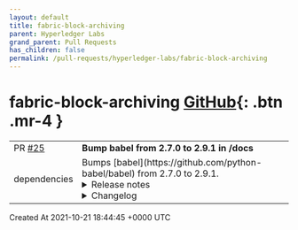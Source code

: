```yaml
---
layout: default
title: fabric-block-archiving
parent: Hyperledger Labs
grand_parent: Pull Requests
has_children: false
permalink: /pull-requests/hyperledger-labs/fabric-block-archiving
---
```


# fabric-block-archiving <span class="fs-3 right-align">[GitHub](https://github.com/hyperledger-labs/fabric-block-archiving){: .btn .mr-4 }</span>


<div>
    <table>
        <tr>
            <td>
                PR <a href="https://github.com/hyperledger-labs/fabric-block-archiving/pull/25" class=".btn">#25</a>
            </td>
            <td>
                <b>
                    Bump babel from 2.7.0 to 2.9.1 in /docs
                </b>
            </td>
        </tr>
        <tr>
            <td>
                <span class="chip">dependencies</span>
            </td>
            <td>
                Bumps [babel](https://github.com/python-babel/babel) from 2.7.0 to 2.9.1.
<details>
<summary>Release notes</summary>
<p><em>Sourced from <a href="https://github.com/python-babel/babel/releases">babel's releases</a>.</em></p>
<blockquote>
<h2>Version 2.9.1</h2>
<h1>Bugfixes</h1>
<ul>
<li>The internal locale-data loading functions now validate the name of the locale file to be loaded and only allow files within Babel's data directory.  Thank you to Chris Lyne of Tenable, Inc. for discovering the issue!</li>
</ul>
<h2>Version 2.9.0</h2>
<h1>Upcoming version support changes</h1>
<ul>
<li>This version, Babel 2.9, is the last version of Babel to support Python 2.7, Python 3.4, and Python 3.5.</li>
</ul>
<h1>Improvements</h1>
<ul>
<li>CLDR: Use CLDR 37 – Aarni Koskela (<a href="https://github-redirect.dependabot.com/python-babel/babel/issues/734">#734</a>)</li>
<li>Dates: Handle ZoneInfo objects in get_timezone_location, get_timezone_name - Alessio Bogon (<a href="https://github-redirect.dependabot.com/python-babel/babel/issues/741">#741</a>)</li>
<li>Numbers: Add group_separator feature in number formatting - Abdullah Javed Nesar (<a href="https://github-redirect.dependabot.com/python-babel/babel/issues/726">#726</a>)</li>
</ul>
<h1>Bugfixes</h1>
<ul>
<li>Dates: Correct default Format().timedelta format to 'long' to mute deprecation warnings – Aarni Koskela</li>
<li>Import: Simplify iteration code in &quot;import_cldr.py&quot; – Felix Schwarz</li>
<li>Import: Stop using deprecated ElementTree methods &quot;getchildren()&quot; and &quot;getiterator()&quot; – Felix Schwarz</li>
<li>Messages: Fix unicode printing error on Python 2 without TTY. – Niklas Hambüchen</li>
<li>Messages: Introduce invariant that _invalid_pofile() takes unicode line. – Niklas Hambüchen</li>
<li>Tests: fix tests when using Python 3.9 – Felix Schwarz</li>
<li>Tests: Remove deprecated 'sudo: false' from Travis configuration – Jon Dufresne</li>
<li>Tests: Support Py.test 6.x – Aarni Koskela</li>
<li>Utilities: LazyProxy: Handle AttributeError in specified func – Nikiforov Konstantin (<a href="https://github-redirect.dependabot.com/python-babel/babel/issues/724">#724</a>)</li>
<li>Utilities: Replace usage of parser.suite with ast.parse – Miro Hrončok</li>
</ul>
<h1>Documentation</h1>
<ul>
<li>Update parse_number comments – Brad Martin (<a href="https://github-redirect.dependabot.com/python-babel/babel/issues/708">#708</a>)</li>
<li>Add <strong>iter</strong> to Catalog documentation – <a href="https://github.com/CyanNani123"><code>@​CyanNani123</code></a></li>
</ul>
<h2>Version 2.8.1</h2>
<p>This patch version only differs from 2.8.0 in that it backports in <a href="https://github-redirect.dependabot.com/python-babel/babel/issues/752">#752</a>.</p>
<h2>Version 2.8.0</h2>
<h1>Improvements</h1>
<ul>
<li>CLDR: Upgrade to CLDR 36.0 - Aarni Koskela (<a href="https://github-redirect.dependabot.com/python-babel/babel/issues/679">#679</a>)</li>
<li>Messages: Don't even open files with the &quot;ignore&quot; extraction method - <a href="https://github.com/sebleblanc"><code>@​sebleblanc</code></a> (<a href="https://github-redirect.dependabot.com/python-babel/babel/issues/678">#678</a>)</li>
</ul>
<h1>Bugfixes</h1>
<ul>
<li>Numbers: Fix formatting very small decimals when quantization is disabled - Lev Lybin, <a href="https://github.com/miluChen"><code>@​miluChen</code></a> (<a href="https://github-redirect.dependabot.com/python-babel/babel/issues/662">#662</a>)</li>
<li>Messages: Attempt to sort all messages – Mario Frasca (<a href="https://github-redirect.dependabot.com/python-babel/babel/issues/651">#651</a>, <a href="https://github-redirect.dependabot.com/python-babel/babel/issues/606">#606</a>)</li>
</ul>
<h1>Docs</h1>
<!-- raw HTML omitted -->
</blockquote>
<p>... (truncated)</p>
</details>
<details>
<summary>Changelog</summary>
<p><em>Sourced from <a href="https://github.com/python-babel/babel/blob/master/CHANGES">babel's changelog</a>.</em></p>
<blockquote>
<h2>Version 2.9.1</h2>
<p>Bugfixes</p>
<pre><code>
* The internal locale-data loading functions now validate the name of the locale file to be loaded and only
  allow files within Babel's data directory.  Thank you to Chris Lyne of Tenable, Inc. for discovering the issue!
<h2>Version 2.9.0</h2>
<p>Upcoming version support changes
</code></pre></p>
<ul>
<li>This version, Babel 2.9, is the last version of Babel to support Python 2.7, Python 3.4, and Python 3.5.</li>
</ul>
<p>Improvements</p>
<pre><code>
* CLDR: Use CLDR 37 – Aarni Koskela ([#734](https://github.com/python-babel/babel/issues/734))
* Dates: Handle ZoneInfo objects in get_timezone_location, get_timezone_name - Alessio Bogon ([#741](https://github.com/python-babel/babel/issues/741))
* Numbers: Add group_separator feature in number formatting - Abdullah Javed Nesar ([#726](https://github.com/python-babel/babel/issues/726))
<p>Bugfixes</p>
<pre><code>
* Dates: Correct default Format().timedelta format to 'long' to mute deprecation warnings – Aarni Koskela
* Import: Simplify iteration code in &amp;quot;import_cldr.py&amp;quot; – Felix Schwarz
* Import: Stop using deprecated ElementTree methods &amp;quot;getchildren()&amp;quot; and &amp;quot;getiterator()&amp;quot; – Felix Schwarz
* Messages: Fix unicode printing error on Python 2 without TTY. – Niklas Hambüchen
* Messages: Introduce invariant that _invalid_pofile() takes unicode line. – Niklas Hambüchen
* Tests: fix tests when using Python 3.9 – Felix Schwarz
* Tests: Remove deprecated 'sudo: false' from Travis configuration – Jon Dufresne
* Tests: Support Py.test 6.x – Aarni Koskela
* Utilities: LazyProxy: Handle AttributeError in specified func – Nikiforov Konstantin ([#724](https://github.com/python-babel/babel/issues/724))
* Utilities: Replace usage of parser.suite with ast.parse – Miro Hrončok

Documentation
&lt;/code&gt;&lt;/pre&gt;
&lt;ul&gt;
&lt;li&gt;Update parse_number comments – Brad Martin (&lt;a href=&quot;https://github-redirect.dependabot.com/python-babel/babel/issues/708&quot;&gt;#708&lt;/a&gt;)&lt;/li&gt;
&lt;li&gt;Add &lt;strong&gt;iter&lt;/strong&gt; to Catalog documentation – &lt;a href=&quot;https://github.com/CyanNani123&quot;&gt;&lt;code&gt;@​CyanNani123&lt;/code&gt;&lt;/a&gt;&lt;/li&gt;
&lt;/ul&gt;
&lt;h2&gt;Version 2.8.1&lt;/h2&gt;
&lt;p&gt;This is solely a patch release to make running tests on Py.test 6+ possible.&lt;/p&gt;
&lt;p&gt;Bugfixes&lt;/p&gt;
&lt;!-- raw HTML omitted --&gt;
&lt;/blockquote&gt;
&lt;p&gt;... (truncated)&lt;/p&gt;
&lt;/details&gt;
&lt;details&gt;
&lt;summary&gt;Commits&lt;/summary&gt;

&lt;ul&gt;
&lt;li&gt;&lt;a href=&quot;https://github.com/python-babel/babel/commit/a99fa2474c808b51ebdabea18db871e389751559&quot;&gt;&lt;code&gt;a99fa24&lt;/code&gt;&lt;/a&gt; Use 2.9.0's setup.py for 2.9.1&lt;/li&gt;
&lt;li&gt;&lt;a href=&quot;https://github.com/python-babel/babel/commit/60b33e083801109277cb068105251e76d0b7c14e&quot;&gt;&lt;code&gt;60b33e0&lt;/code&gt;&lt;/a&gt; Become 2.9.1&lt;/li&gt;
&lt;li&gt;&lt;a href=&quot;https://github.com/python-babel/babel/commit/412015ef642bfcc0d8ba8f4d05cdbb6aac98d9b3&quot;&gt;&lt;code&gt;412015e&lt;/code&gt;&lt;/a&gt; Merge pull request &lt;a href=&quot;https://github-redirect.dependabot.com/python-babel/babel/issues/782&quot;&gt;#782&lt;/a&gt; from python-babel/locale-basename&lt;/li&gt;
&lt;li&gt;&lt;a href=&quot;https://github.com/python-babel/babel/commit/5caf717ceca4bd235552362b4fbff88983c75d8c&quot;&gt;&lt;code&gt;5caf717&lt;/code&gt;&lt;/a&gt; Disallow special filenames on Windows&lt;/li&gt;
&lt;li&gt;&lt;a href=&quot;https://github.com/python-babel/babel/commit/3a700b5b8b53606fd98ef8294a56f9510f7290f8&quot;&gt;&lt;code&gt;3a700b5&lt;/code&gt;&lt;/a&gt; Run locale identifiers through &lt;code&gt;os.path.basename()&lt;/code&gt;&lt;/li&gt;
&lt;li&gt;&lt;a href=&quot;https://github.com/python-babel/babel/commit/5afe2b2f11dcdd6090c00231d342c2e9cd1bdaab&quot;&gt;&lt;code&gt;5afe2b2&lt;/code&gt;&lt;/a&gt; Merge pull request &lt;a href=&quot;https://github-redirect.dependabot.com/python-babel/babel/issues/754&quot;&gt;#754&lt;/a&gt; from python-babel/github-ci&lt;/li&gt;
&lt;li&gt;&lt;a href=&quot;https://github.com/python-babel/babel/commit/58de8342f865df88697a4a166191e880e3c84d82&quot;&gt;&lt;code&gt;58de834&lt;/code&gt;&lt;/a&gt; Replace Travis + Appveyor with GitHub Actions (WIP)&lt;/li&gt;
&lt;li&gt;&lt;a href=&quot;https://github.com/python-babel/babel/commit/d1bbc08e845d03d8e1f0dfa0e04983d755f39cb5&quot;&gt;&lt;code&gt;d1bbc08&lt;/code&gt;&lt;/a&gt; import_cldr: use logging; add -q option&lt;/li&gt;
&lt;li&gt;&lt;a href=&quot;https://github.com/python-babel/babel/commit/156b7fb9f377ccf58c71cf01dc69fb10c7b69314&quot;&gt;&lt;code&gt;156b7fb&lt;/code&gt;&lt;/a&gt; Quiesce CLDR download progress bar if requested (or not a TTY)&lt;/li&gt;
&lt;li&gt;&lt;a href=&quot;https://github.com/python-babel/babel/commit/613dc1700f91c3d40b081948c0dd6023d8ece057&quot;&gt;&lt;code&gt;613dc17&lt;/code&gt;&lt;/a&gt; Make the import warnings about unsupported number systems less verbose&lt;/li&gt;
&lt;li&gt;Additional commits viewable in &lt;a href=&quot;https://github.com/python-babel/babel/compare/v2.7.0...v2.9.1&quot;&gt;compare view&lt;/a&gt;&lt;/li&gt;
&lt;/ul&gt;
&lt;/details&gt;

&lt;br /&gt;
</code></pre>


[![Dependabot compatibility score](https://dependabot-badges.githubapp.com/badges/compatibility_score?dependency-name=babel&package-manager=pip&previous-version=2.7.0&new-version=2.9.1)](https://docs.github.com/en/github/managing-security-vulnerabilities/about-dependabot-security-updates#about-compatibility-scores)

Dependabot will resolve any conflicts with this PR as long as you don't alter it yourself. You can also trigger a rebase manually by commenting `@dependabot rebase`.

[//]: # (dependabot-automerge-start)
[//]: # (dependabot-automerge-end)

---

<details>
<summary>Dependabot commands and options</summary>
<br />

You can trigger Dependabot actions by commenting on this PR:
- `@dependabot rebase` will rebase this PR
- `@dependabot recreate` will recreate this PR, overwriting any edits that have been made to it
- `@dependabot merge` will merge this PR after your CI passes on it
- `@dependabot squash and merge` will squash and merge this PR after your CI passes on it
- `@dependabot cancel merge` will cancel a previously requested merge and block automerging
- `@dependabot reopen` will reopen this PR if it is closed
- `@dependabot close` will close this PR and stop Dependabot recreating it. You can achieve the same result by closing it manually
- `@dependabot ignore this major version` will close this PR and stop Dependabot creating any more for this major version (unless you reopen the PR or upgrade to it yourself)
- `@dependabot ignore this minor version` will close this PR and stop Dependabot creating any more for this minor version (unless you reopen the PR or upgrade to it yourself)
- `@dependabot ignore this dependency` will close this PR and stop Dependabot creating any more for this dependency (unless you reopen the PR or upgrade to it yourself)
- `@dependabot use these labels` will set the current labels as the default for future PRs for this repo and language
- `@dependabot use these reviewers` will set the current reviewers as the default for future PRs for this repo and language
- `@dependabot use these assignees` will set the current assignees as the default for future PRs for this repo and language
- `@dependabot use this milestone` will set the current milestone as the default for future PRs for this repo and language

You can disable automated security fix PRs for this repo from the [Security Alerts page](https://github.com/hyperledger-labs/fabric-block-archiving/network/alerts).

</details>
            </td>
        </tr>
    </table>
    <div class="right-align">
        Created At 2021-10-21 18:44:45 +0000 UTC
    </div>
</div>

